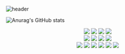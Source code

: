 
<!--
**lky8967/lky8967** is a ✨ _special_ ✨ repository because its `README.md` (this file) appears on your GitHub profile.

Here are some ideas to get you started:
- 🔭 I’m currently working on ...
- 🌱 I’m currently learning ...
- 👯 I’m looking to collaborate on ...
- 🤔 I’m looking for help with ...
- 💬 Ask me about ...
- 📫 How to reach me: ...
- 😄 Pronouns: ...
- ⚡ Fun fact: ...
-->

![header](https://capsule-render.vercel.app/api?type=waving&color=gradient&height=250&section=header&text=Jeongwoo%20&fontSize=70&&fontAlign=22&&fontAlignY=45&desc=Back-end%20Developer&descAlign=15&descAlignY=65&descSize=24)

![Anurag's GitHub stats](https://github-readme-stats.vercel.app/api?username=lky8967&hide=stars)

<div align=center> 
      <img src="https://img.shields.io/badge/Spring Boot-6DB33F?style=for-the-badge&logo=Spring Boot&logoColor=white"> 
      <img src="https://img.shields.io/badge/codedeploy-6DB33F?style=for-the-badge&logo=codedeploy&logoColor=white">
      <img src="https://img.shields.io/badge/GitHub Actions-2088FF?style=for-the-badge&logo=GitHub Actions&logoColor=white">
      <img src="https://img.shields.io/badge/Java-007396?style=for-the-badge&logo=Java&logoColor=white"> 
      <br>
   <img src="https://img.shields.io/badge/AmazonEC2-FF9900?style=for-the-badge&logo=AmazonEC2&logoColor=white">
   <img src="https://img.shields.io/badge/Amazon S3-569A31?style=for-the-badge&logo=Amazon S3&logoColor=white"> 
   <img src="https://img.shields.io/badge/MySQL-4479A1?style=for-the-badge&logo=MySQL&logoColor=white">
   <img src="https://img.shields.io/badge/Ubuntu-E95420?style=for-the-badge&logo=Ubuntu&logoColor=white">
  <br/>
   <img src="https://img.shields.io/badge/Gradle-02303A?style=for-the-badge&logo=Gradle&logoColor=white">   
   <img src="https://img.shields.io/badge/Redis-DC382D?style=for-the-badge&logo=Redis&logoColor=white">
   <img src="https://img.shields.io/badge/IntelliJ IDEA-000000?style=for-the-badge&logo=IntelliJ IDEA&logoColor=white">   
   <img src="https://img.shields.io/badge/Sourcetree-0052CC?style=for-the-badge&logo=Sourcetree&logoColor=white"> 
   <img src="https://img.shields.io/badge/Postman-FF6C37?style=for-the-badge&logo=Postman&logoColor=white">
   <img src="https://img.shields.io/badge/Slack-4A154B7?style=for-the-badge&logo=Slack&logoColor=white">
     <br/>
